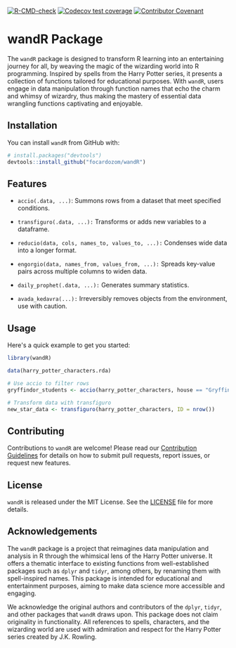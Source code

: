 <!-- badges: start -->
[![R-CMD-check](https://github.com/focardozom/wandR/actions/workflows/R-CMD-check.yaml/badge.svg)](https://github.com/focardozom/wandR/actions/workflows/R-CMD-check.yaml)
[![Codecov test coverage](https://codecov.io/gh/focardozom/wandR/branch/main/graph/badge.svg)](https://app.codecov.io/gh/focardozom/wandR?branch=main)
[![Contributor Covenant](https://img.shields.io/badge/Contributor%20Covenant-2.1-4baaaa.svg)](CODE_OF_CONDUCT.md)
<!-- badges: end -->

# wandR Package

The `wandR` package is designed to transform R learning into an entertaining journey for all, by weaving the magic of the wizarding world into R programming. Inspired by spells from the Harry Potter series, it presents a collection of functions tailored for educational purposes. With `wandR`, users engage in data manipulation through function names that echo the charm and whimsy of wizardry, thus making the mastery of essential data wrangling functions captivating and enjoyable.

## Installation

You can install `wandR` from GitHub with:

```r
# install.packages("devtools")
devtools::install_github("focardozom/wandR")
```

## Features

* `accio(.data, ...)`: Summons rows from a dataset that meet specified conditions.

* `transfiguro(.data, ...):` Transforms or adds new variables to a dataframe.

* `reducio(data, cols, names_to, values_to, ...):` Condenses wide data into a longer format.

* `engorgio(data, names_from, values_from, ...):` Spreads key-value pairs across multiple columns to widen data.

* `daily_prophet(.data, ...):` Generates summary statistics.

* `avada_kedavra(...):` Irreversibly removes objects from the environment, use with caution.

## Usage

Here's a quick example to get you started:

```r
library(wandR)

data(harry_potter_characters.rda)

# Use accio to filter rows
gryffindor_students <- accio(harry_potter_characters, house == "Gryffindor")

# Transform data with transfiguro
new_star_data <- transfiguro(harry_potter_characters, ID = nrow())
```

## Contributing

Contributions to `wandR` are welcome! Please read our [Contribution Guidelines](CONTRIBUTING.md) for details on how to submit pull requests, report issues, or request new features.

## License

`wandR` is released under the MIT License. See the [LICENSE](LICENSE.md) file for more details.

## Acknowledgements

The `wandR` package is a project that reimagines data manipulation and analysis in R through the whimsical lens of the Harry Potter universe. It offers a thematic interface to existing functions from well-established packages such as `dplyr` and `tidyr`, among others, by renaming them with spell-inspired names. This package is intended for educational and entertainment purposes, aiming to make data science more accessible and engaging.

We acknowledge the original authors and contributors of the `dplyr`, `tidyr`, and other packages that `wandR` draws upon. This package does not claim originality in functionality. All references to spells, characters, and the wizarding world are used with admiration and respect for the Harry Potter series created by J.K. Rowling.
 

